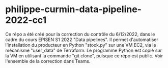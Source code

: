 # philippe-curmin-data-pipeline-2022-cc1
Ce répo a été créé pour la correction du contrôle du 6/12/2022, dans le cadre du cours EPISEN S1 2022 "Data pipelines". 
Il permet d'automatiser l'installation du producteur en Python "stock.py" sur une VM EC2, via le mécanisme "user_data" de Terraform.
Le programme Python est copié sur la VM en utilisant la commande "git clone", puisque ce répo est public.
Voir l'ensemble de la correction dans Teams.
